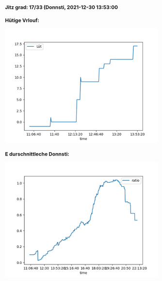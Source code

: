 ### Jitz grad: 17/33 (Donnsti, 2021-12-30 13:53:00

### Hütige Vrlouf:
![Graph](Today.png)

### E durschnittleche Donnsti:
![Graph](Donnsti.png)